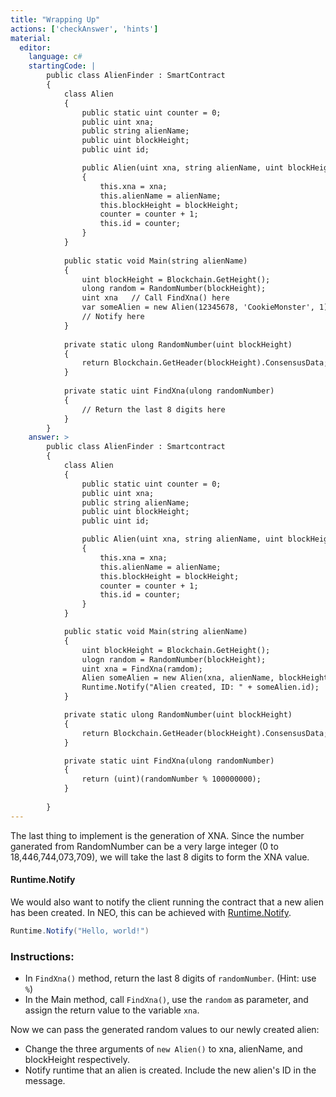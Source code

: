 ```yaml
---
title: "Wrapping Up"
actions: ['checkAnswer', 'hints']
material: 
  editor:
    language: c#
    startingCode: |
        public class AlienFinder : SmartContract
        {
            class Alien
            {
                public static uint counter = 0; 
                public uint xna;
                public string alienName;
                public uint blockHeight;
                public uint id; 

                public Alien(uint xna, string alienName, uint blockHeight) 
                {
                    this.xna = xna; 
                    this.alienName = alienName;
                    this.blockHeight = blockHeight;
                    counter = counter + 1;
                    this.id = counter; 
                }
            }
                        
            public static void Main(string alienName)
            {
                uint blockHeight = Blockchain.GetHeight(); 
                ulong random = RandomNumber(blockHeight); 
                uint xna   // Call FindXna() here 
                var someAlien = new Alien(12345678, 'CookieMonster', 1)  // Change the arguments here
                // Notify here
            }
            
            private static ulong RandomNumber(uint blockHeight)
            {
                return Blockchain.GetHeader(blockHeight).ConsensusData; 
            }
            
            private static uint FindXna(ulong randomNumber)
            {
                // Return the last 8 digits here
            }
        }
    answer: > 
        public class AlienFinder : Smartcontract
        {
            class Alien
            {
                public static uint counter = 0; 
                public uint xna;
                public string alienName;
                public uint blockHeight;
                public uint id; 

                public Alien(uint xna, string alienName, uint blockHeight) 
                {
                    this.xna = xna; 
                    this.alienName = alienName;
                    this.blockHeight = blockHeight;
                    counter = counter + 1;
                    this.id = counter; 
                }
            }

            public static void Main(string alienName) 
            {
                uint blockHeight = Blockchain.GetHeight();
                ulogn random = RandomNumber(blockHeight); 
                uint xna = FindXna(ramdom);
                Alien someAlien = new Alien(xna, alienName, blockHeight);
                Runtime.Notify("Alien created, ID: " + someAlien.id);
            }

            private static ulong RandomNumber(uint blockHeight)
            {
                return Blockchain.GetHeader(blockHeight).ConsensusData; 
            }

            private static uint FindXna(ulong randomNumber)
            {
                return (uint)(randomNumber % 100000000);
            }
            
        }
---
```






The last thing to implement is the generation of XNA. Since the number ganerated from RandomNumber can be a very large integer (0 to 18,446,744,073,709), we will take the last 8 digits to form the XNA value. 

#### Runtime.Notify

We would also want to notify the client running the contract that a new alien has been created. In NEO, this can be achieved with [Runtime.Notify](https://docs.neo.org/docs/en-us/reference/scapi/fw/dotnet/neo/Runtime/Notify.html). 

```c#
Runtime.Notify("Hello, world!")
```

### Instructions: 

- In `FindXna()` method, return the last 8 digits of `randomNumber`. (Hint: use `%`)
- In the Main method, call `FindXna()`, use the `random` as parameter, and assign the return value to the variable `xna`. 

Now we can pass the generated random values to our newly created alien: 
- Change the three arguments of `new Alien()` to xna, alienName, and blockHeight respectively. 
- Notify runtime that an alien is created. Include the new alien's ID in the message. 